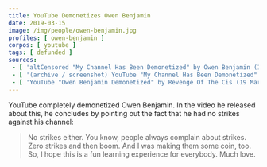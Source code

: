 ```yaml
---
title: YouTube Demonetizes Owen Benjamin
date: 2019-03-15
image: /img/people/owen-benjamin.jpg
profiles: [ owen-benjamin ]
corpos: [ youtube ]
tags: [ defunded ]
sources:
 - [ 'altCensored "My Channel Has Been Demonetized" by Owen Benjamin (15 Mar 2019)', 'altcensored.com/watch?v=hjsWHwcaj5g' ]
 - [ '(archive / screenshot) YouTube "My Channel Has Been Demonetized" by Owen Benjamin (15 Mar 2019)', 'archive.is/eL7qh' ]
 - [ 'YouTube "Owen Benjamin Demonetized" by Revenge Of The Cis (19 Mar 2019)', 'www.youtube.com/watch?v=YeVUFMehNPI' ]
---
```


YouTube completely demonetized Owen Benjamin. In the video he released about
this, he concludes by pointing out the fact that he had no strikes against his
channel:
> No strikes either. You know, people always complain about strikes. Zero
> strikes and then boom. And I was making them some coin, too. So, I hope this
> is a fun learning experience for everybody. Much love.

